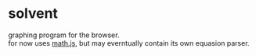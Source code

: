 # solvent
graphing program for the browser. <br>
for now uses [math.js](https://mathjs.org/), but may everntually contain its own equasion parser.